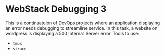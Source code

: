 # WebStack Debugging 3

This is a continuateion of DevOps projects where an application displaying an error
needs debugging to streamline service. In this task, a website on wordpress is displaying 
a 500 Internal Server error. Tools to use:
 - `tmux`
 - `strace`
